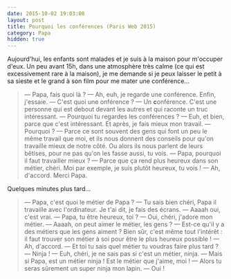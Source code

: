 ```yaml
---
date: 2015-10-02 19:03:08
layout: post
title: Pourquoi les conférences (Paris Web 2015)
category: Papa
hidden: true
---
```


Aujourd'hui, les enfants sont malades et je suis à la maison pour m'occuper d'eux. Un peu avant 15h, dans une atmosphère très calme (ce qui est excessivement rare à la maison), je me demande si je peux laisser le petit à sa sieste et le grand à son film pour me mater une conférence…

> — Papa, fais quoi là ?
> — Ah, euh, je regarde une conférence. Enfin, j'essaie.
> — C'est quoi une onférence ?
> — Un **c**onférence. C'est une personne qui est debout devant les autres et qui raconte un truc intéressant.
> — Pourquoi tu regardes les conférences ?
> — Euh, et bien, parce que c'est intéressant. Et après, je fais mieux mon travail.
> — Pourquoi ?
> — Parce ce sont souvent des gens qui font un peu le même travail que moi, et ils nous donnent des conseils pour qu'on travaille mieux de notre côté. Ou alors ils nous parlent de leurs bêtises, pour ne pas qu'on les fasse aussi, tu vois.
> — Papa, pourquoi il faut travailler mieux ?
> — Parce que ça rend plus heureux dans son métier, chéri. Moi par exemple, je suis plutôt heureux, tu vois !
> — Ah, d'accord. Merci Papa.

Quelques minutes plus tard…

> — Papa, c'est quoi le métier de Papa ?
> — Tu sais bien chéri, Papa il travaille avec l'ordinateur. Je t'ai dit, je fais des écrans.
> — Aaaah oui, c'est vrai.
> — Papa, tu être heureux, toi ?
> — Oui, chéri, j'adore mon métier.
> — Aaaah, on peut aimer le métier, les gens ?
> — Est-ce qu'il y a des métiers que les gens aiment ? Bien sûr, c'est même tout l'intérêt : il faut trouver son métier à soi pour être le plus heureux possible !
> — Ah, d'accord.
> — Et toi tu sais quel métier tu voudras faire plus tard ?
> — Ninja !
> — Euh, chéri, je ne sais pas si c'est un métier, ninja.
> — Mais si Papa, est un métier ninja ! Est le métier que j'aime, moi !
> — Alors tu seras sûrement un super ninja mon lapin.
> — Oui !

